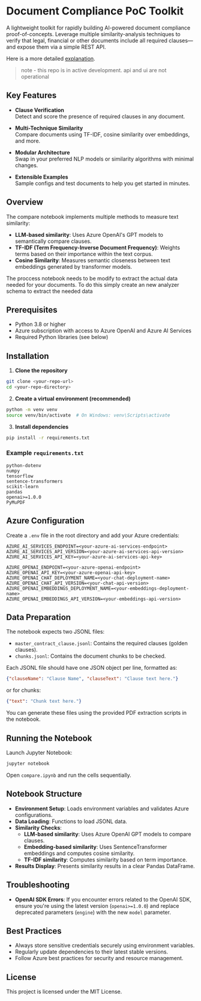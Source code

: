# Document Compliance PoC Toolkit

A lightweight toolkit for rapidly building AI-powered document compliance proof-of-concepts. Leverage multiple similarity-analysis techniques to verify that legal, financial or other documents include all required clauses—and expose them via a simple REST API.

Here is a more detailed [explanation](document_analysis.md).

> note - this repo is in active development. api and ui are not operational

## Key Features

- **Clause Verification**  
  Detect and score the presence of required clauses in any document.

- **Multi-Technique Similarity**  
  Compare documents using TF-IDF, cosine similarity over embeddings, and more.

- **Modular Architecture**  
  Swap in your preferred NLP models or similarity algorithms with minimal changes.

- **Extensible Examples**  
  Sample configs and test documents to help you get started in minutes.

## Overview

The compare notebook implements multiple methods to measure text similarity:

- **LLM-based similarity**: Uses Azure OpenAI's GPT models to semantically compare clauses.
- **TF-IDF (Term Frequency-Inverse Document Frequency)**: Weights terms based on their importance within the text corpus.
- **Cosine Similarity**: Measures semantic closeness between text embeddings generated by transformer models.

The proccess notebook needs to be modify to extract the actual data needed for your documents. To do this simply create an new analyzer schema to extract the needed data

## Prerequisites

- Python 3.8 or higher
- Azure subscription with access to Azure OpenAI and Azure AI Services
- Required Python libraries (see below)

## Installation

1. **Clone the repository**

```bash
git clone <your-repo-url>
cd <your-repo-directory>
```

2. **Create a virtual environment (recommended)**

```bash
python -m venv venv
source venv/bin/activate  # On Windows: venv\Scripts\activate
```

3. **Install dependencies**

```bash
pip install -r requirements.txt
```

### Example `requirements.txt`

```
python-dotenv
numpy
tensorflow
sentence-transformers
scikit-learn
pandas
openai>=1.0.0
PyMuPDF
```

## Azure Configuration

Create a `.env` file in the root directory and add your Azure credentials:

```env
AZURE_AI_SERVICES_ENDPOINT=<your-azure-ai-services-endpoint>
AZURE_AI_SERVICES_API_VERSION=<your-azure-ai-services-api-version>
AZURE_AI_SERVICES_API_KEY=<your-azure-ai-services-api-key>

AZURE_OPENAI_ENDPOINT=<your-azure-openai-endpoint>
AZURE_OPENAI_API_KEY=<your-azure-openai-api-key>
AZURE_OPENAI_CHAT_DEPLOYMENT_NAME=<your-chat-deployment-name>
AZURE_OPENAI_CHAT_API_VERSION=<your-chat-api-version>
AZURE_OPENAI_EMBEDDINGS_DEPLOYMENT_NAME=<your-embeddings-deployment-name>
AZURE_OPENAI_EMBEDDINGS_API_VERSION=<your-embeddings-api-version>
```

## Data Preparation

The notebook expects two JSONL files:

- `master_contract_clause.jsonl`: Contains the required clauses (golden clauses).
- `chunks.jsonl`: Contains the document chunks to be checked.

Each JSONL file should have one JSON object per line, formatted as:

```json
{"clauseName": "Clause Name", "clauseText": "Clause text here."}
```

or for chunks:

```json
{"text": "Chunk text here."}
```

You can generate these files using the provided PDF extraction scripts in the notebook.

## Running the Notebook

Launch Jupyter Notebook:

```bash
jupyter notebook
```

Open `compare.ipynb` and run the cells sequentially.

## Notebook Structure

- **Environment Setup**: Loads environment variables and validates Azure configurations.
- **Data Loading**: Functions to load JSONL data.
- **Similarity Checks**:
  - **LLM-based similarity**: Uses Azure OpenAI GPT models to compare clauses.
  - **Embedding-based similarity**: Uses SentenceTransformer embeddings and computes cosine similarity.
  - **TF-IDF similarity**: Computes similarity based on term importance.
- **Results Display**: Presents similarity results in a clear Pandas DataFrame.

## Troubleshooting

- **OpenAI SDK Errors**: If you encounter errors related to the OpenAI SDK, ensure you're using the latest version (`openai>=1.0.0`) and replace deprecated parameters (`engine`) with the new `model` parameter.

## Best Practices

- Always store sensitive credentials securely using environment variables.
- Regularly update dependencies to their latest stable versions.
- Follow Azure best practices for security and resource management.

## License

This project is licensed under the MIT License.